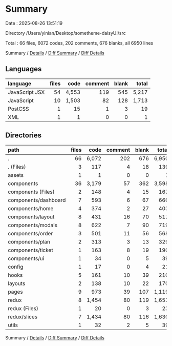 # Summary

Date : 2025-08-26 13:51:19

Directory /Users/yinian/Desktop/sometheme-daisyUI/src

Total : 66 files,  6072 codes, 202 comments, 676 blanks, all 6950 lines

Summary / [Details](details.md) / [Diff Summary](diff.md) / [Diff Details](diff-details.md)

## Languages
| language | files | code | comment | blank | total |
| :--- | ---: | ---: | ---: | ---: | ---: |
| JavaScript JSX | 54 | 4,553 | 119 | 545 | 5,217 |
| JavaScript | 10 | 1,503 | 82 | 128 | 1,713 |
| PostCSS | 1 | 15 | 1 | 3 | 19 |
| XML | 1 | 1 | 0 | 0 | 1 |

## Directories
| path | files | code | comment | blank | total |
| :--- | ---: | ---: | ---: | ---: | ---: |
| . | 66 | 6,072 | 202 | 676 | 6,950 |
| . (Files) | 3 | 117 | 4 | 18 | 139 |
| assets | 1 | 1 | 0 | 0 | 1 |
| components | 36 | 3,179 | 57 | 362 | 3,598 |
| components (Files) | 2 | 148 | 4 | 15 | 167 |
| components/dashboard | 7 | 593 | 6 | 67 | 666 |
| components/home | 4 | 374 | 2 | 27 | 403 |
| components/layout | 8 | 431 | 16 | 70 | 517 |
| components/modals | 8 | 622 | 7 | 90 | 719 |
| components/order | 3 | 501 | 11 | 56 | 568 |
| components/plan | 2 | 313 | 3 | 13 | 329 |
| components/ticket | 1 | 163 | 8 | 19 | 190 |
| components/ui | 1 | 34 | 0 | 5 | 39 |
| config | 1 | 17 | 0 | 4 | 21 |
| hooks | 5 | 161 | 10 | 39 | 210 |
| layouts | 2 | 138 | 10 | 22 | 170 |
| pages | 9 | 973 | 39 | 107 | 1,119 |
| redux | 8 | 1,454 | 80 | 119 | 1,653 |
| redux (Files) | 1 | 20 | 0 | 3 | 23 |
| redux/slices | 7 | 1,434 | 80 | 116 | 1,630 |
| utils | 1 | 32 | 2 | 5 | 39 |

Summary / [Details](details.md) / [Diff Summary](diff.md) / [Diff Details](diff-details.md)